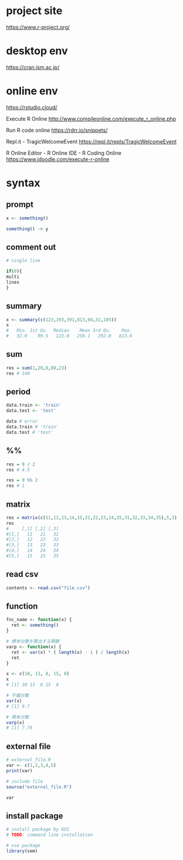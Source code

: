 # project site

https://www.r-project.org/

# desktop env

https://cran.ism.ac.jp/

# online env

https://rstudio.cloud/

Execute R Online http://www.compileonline.com/execute_r_online.php

Run R code online https://rdrr.io/snippets/

Repl.it - TragicWelcomeEvent https://repl.it/repls/TragicWelcomeEvent

R Online Editor - R Online IDE - R Coding Online https://www.jdoodle.com/execute-r-online



# syntax

## prompt
```r
x <- something()

something() -> y
```

## comment out
```r
# single line

if(0){
multi
lines
}
```

## summary
```r
x <- summary(c(123,193,391,813,94,32,105))
x
#   Min. 1st Qu.  Median    Mean 3rd Qu.    Max. 
#   32.0    99.5   123.0   250.1   292.0   813.0
```

## sum
```r
res = sum(1,20,8,88,23)
res # 140
```

## period
```r
data.train <- 'train'
data.test <- 'test'

data # error
data.train # 'train'
data.test # 'test'
```


## %%
```r
res = 9 / 2
res # 4.5

res = 9 %% 2
res # 1
```

## matrix

```r
res = matrix(c(11,12,13,14,15,21,22,23,24,25,31,32,33,34,35),5,3)
res
#     [,1] [,2] [,3]
#[1,]   11   21   31
#[2,]   12   22   32
#[3,]   13   23   33
#[4,]   14   24   34
#[5,]   15   25   35
```

## read csv
```r
contents <- read.csv("file.csv")
```

## function
```r
fnc_name <- function(x) {
  ret <- something()
}
```

```r
# 標本分散を算出する関数
varp <- function(x) {
  ret <- var(x) * ( length(x) - 1 ) / length(x)
  ret
}

x <- c(10, 13, 8, 15, 8)
x
# [1] 10 13  8 15  8

# 不偏分散
var(x)
# [1] 9.7

# 標本分散
varp(x)
# [1] 7.76
```

## external file
```r
# external_file.R
var <- c(1,2,3,4,5)
print(var)
```

```r
# include file
source("external_file.R")

var

```

## install package

```r
# install package by GUI
# TODO: command line installation

# use package
library(sem)
```
